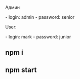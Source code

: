 <p>Админ</p>
- login:  admin
- password: senior

<p>User:</p>
- login: mark
- password: junior

<h2>npm i</h2>

<h2>npm start</h2>
